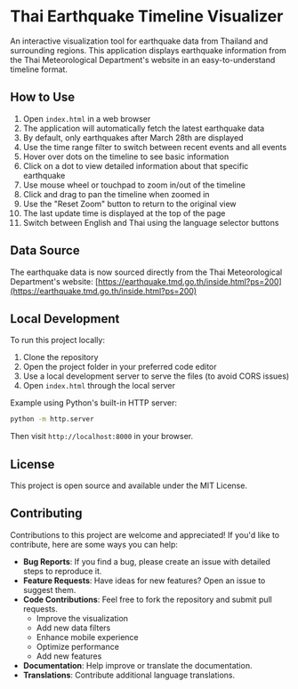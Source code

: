 # Thai Earthquake Timeline Visualizer

An interactive visualization tool for earthquake data from Thailand and surrounding regions. This application displays earthquake information from the Thai Meteorological Department's website in an easy-to-understand timeline format.

## How to Use

1. Open `index.html` in a web browser
2. The application will automatically fetch the latest earthquake data
3. By default, only earthquakes after March 28th are displayed
4. Use the time range filter to switch between recent events and all events
5. Hover over dots on the timeline to see basic information
6. Click on a dot to view detailed information about that specific earthquake
7. Use mouse wheel or touchpad to zoom in/out of the timeline
8. Click and drag to pan the timeline when zoomed in
9. Use the "Reset Zoom" button to return to the original view
10. The last update time is displayed at the top of the page
11. Switch between English and Thai using the language selector buttons

## Data Source

The earthquake data is now sourced directly from the Thai Meteorological Department's website:
[https://earthquake.tmd.go.th/inside.html?ps=200](https://earthquake.tmd.go.th/inside.html?ps=200)

## Local Development

To run this project locally:

1. Clone the repository
2. Open the project folder in your preferred code editor
3. Use a local development server to serve the files (to avoid CORS issues)
4. Open `index.html` through the local server

Example using Python's built-in HTTP server:
```bash
python -m http.server
```
Then visit `http://localhost:8000` in your browser.

## License

This project is open source and available under the MIT License.

## Contributing

Contributions to this project are welcome and appreciated! If you'd like to contribute, here are some ways you can help:

- **Bug Reports**: If you find a bug, please create an issue with detailed steps to reproduce it.
- **Feature Requests**: Have ideas for new features? Open an issue to suggest them.
- **Code Contributions**: Feel free to fork the repository and submit pull requests.
  - Improve the visualization
  - Add new data filters
  - Enhance mobile experience
  - Optimize performance
  - Add new features
- **Documentation**: Help improve or translate the documentation.
- **Translations**: Contribute additional language translations.